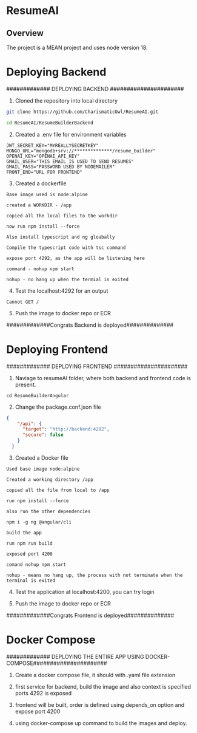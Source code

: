 # ResumeAI

## Overview

The project is a MEAN project and uses node version 18.

# Deploying Backend
############# DEPLOYING BACKEND ######################

1. Cloned the repository into local directory

```bash
git clone https://github.com/CharismaticOwl/ResumeAI.git

cd ResumeAI/ResumeBuilderBackend
```

2. Created a .env file for environment variables

```
JWT_SECRET_KEY="MYREALLYSECRETKEY"
MONGO_URL="mongodb+srv://**************/resume_builder"
OPENAI_KEY="OPENAI_API_KEY"
GMAIL_USER="THIS EMAIL IS USED TO SEND RESUMES"
GMAIL_PASS="PASSWORD USED BY NODEMAILER"
FRONT_END="URL FOR FRONTEND"
```

3. Created a dockerfile

```
Base image used is node:alpine

created a WORKDIR - /app

copied all the local files to the workdir

now run npm install --force

Also install typescript and ng gloabally

Compile the typescript code with tsc command

expose port 4292, as the app will be listening here

command - nohup npm start

nohup - no hang up when the termial is exited
```

4. Test the localhost:4292 for an output

```
Cannot GET /
```

5. Push the image to docker repo or ECR


#############Congrats Backend is deployed##############

# Deploying Frontend
############# DEPLOYING FRONTEND ######################

1. Naviage to resumeAI folder, where both backend and frontend code is present.

```
cd ResumeBuilderAngular
```

2. Change the package.conf.json file

```json
{
    "/api": {
      "target": "http://backend:4292",
      "secure": false
    }
  }
```

3. Created a Docker file

```
Used base image node:alpine

Created a working directory /app

copied all the file from local to /app

run npm install --force

also run the other dependencies

npm i -g ng @angular/cli

build the app

run npm run build

exposed port 4200

comand nohup npm start

nohup - means no hang up, the process with not terminate when the terminal is exited
```

4. Test the application at localhost:4200, you can try login

5. Push the image to docker repo or ECR


#############Congrats Frontend is deployed##############

# Docker Compose
############# DEPLOYING THE ENTIRE APP USING DOCKER-COMPOSE######################

1. Create a docker compose file, it should with .yaml file extension

2. first service for backend, build the image and also context is specified
 ports 4292 is exposed

3. frontend will be built, order is defined using depends_on option and expose port 4200

4. using docker-compose up command to build the images and deploy.

